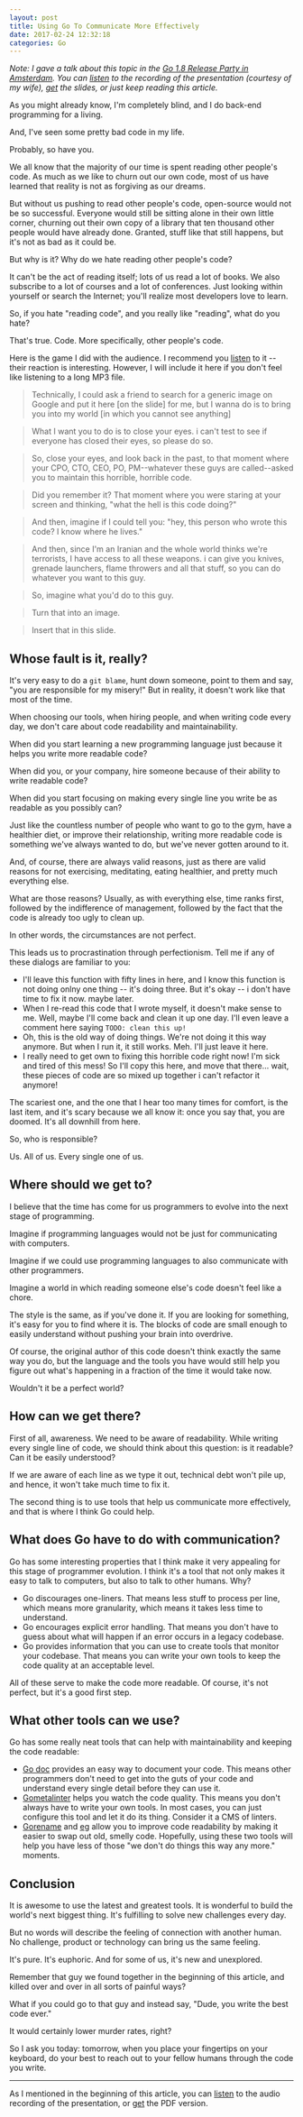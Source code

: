 ```yaml
---
layout: post
title: Using Go To Communicate More Effectively
date: 2017-02-24 12:32:18
categories: Go
---
```


*Note: I gave a talk about this topic in the [Go 1.8 Release Party in Amsterdam][]. You can [listen][] to the recording of the presentation (courtesy of my wife), [get][] the slides, or just keep reading this article.*

As you might already know, I'm completely blind, and I do back-end programming for a living.

And, I've seen some pretty bad code in my life.

Probably, so have you.

We all know that the majority of our time is spent reading other people's code. As much as we like to churn out our own code, most of us have learned that reality is not as forgiving as our dreams.

But without us pushing to read other people's code, open-source would not be so successful. Everyone would still be sitting alone in their own little corner, churning out their own copy of a library that ten thousand other people would have already done. Granted, stuff like that still happens, but it's not as bad as it could be.

But why is it? Why do we hate reading other people's code?

It can't be the act of reading itself; lots of us read a lot of books. We also subscribe to a lot of courses and a lot of conferences. Just looking within yourself or search the Internet; you'll realize most developers love to learn.

So, if you hate "reading code", and you really like "reading", what do you hate?

That's true. Code. More specifically, other people's code.

Here is the game I did with the audience. I recommend you [listen][] to it -- their reaction is interesting. However, I will include it here if you don't feel like listening to a long MP3 file.

> Technically, I could ask a friend to search for a generic image on Google and put it here [on the slide] for me, but I wanna do is to bring you into my world [in which you cannot see anything]

> What I want you to do is to close your eyes. i can't test to see if everyone has closed their eyes, so please do so.

> So, close your eyes, and look back in the past, to that moment where your CPO, CTO, CEO, PO, PM--whatever these guys are called--asked you to maintain this horrible, horrible code.

> Did you remember it? That moment where you were staring at your screen and thinking, "what the hell is this code doing?"

> And then, imagine if I could tell you: "hey, this person who wrote this code? I know where he lives."

> And then, since I'm an Iranian and the whole world thinks we're terrorists, I have access to all these weapons. i can give you knives, grenade launchers, flame throwers and all that stuff, so you can do whatever you want to this guy.

> So, imagine what you'd do to this guy.

> Turn that into an image.

> Insert that in this slide.

## Whose fault is it, really?

It's very easy to do a `git blame`, hunt down someone, point to them and say, "you are responsible for my misery!" But in reality, it doesn't work like that most of the time.

When choosing our tools, when hiring people, and when writing code every day, we don't care about code readability and maintainability.

When did you start learning a new programming language just because it helps you write more readable code?

When did you, or your company, hire someone because of their ability to write readable code?

When did you start focusing on making every single line you write be as readable as you possibly can?

Just like the countless number of people who want to go to the gym, have a healthier diet, or improve their relationship, writing more readable code is something we've always wanted to do, but we've never gotten around to it.

And, of course, there are always valid reasons, just as there are valid reasons for not exercising, meditating, eating healthier, and pretty much everything else.

What are those reasons? Usually, as with everything else, time ranks first, followed by the indifference of management, followed by the fact that the code is already too ugly to clean up.

In other words, the circumstances are not perfect.

This leads us to procrastination through perfectionism. Tell me if any of these dialogs are familiar to you:

* I'll leave this function with fifty lines in here, and I know this function is not doing onlny one thing -- it's doing three. But it's okay -- i don't have time to fix it now. maybe later.
* When I re-read this code that I wrote myself, it doesn't make sense to me. Well, maybe I'll come back and clean it up one day. I'll even leave a comment here saying `TODO: clean this up!`
* Oh, this is the old way of doing things. We're not doing it this way anymore. But when I run it, it still works. Meh. I'll just leave it here.
* I really need to get own to fixing this horrible code right now! I'm sick and tired of this mess! So I'll copy this here, and move that there... wait, these pieces of code are so mixed up together i can't refactor it anymore!

The scariest one, and the one that I hear too many times for comfort, is the last item, and it's scary because we all know it: once you say that, you are doomed. It's all downhill from here.

So, who is responsible?

Us. All of us. Every single one of us.

## Where should we get to?

I believe that the time has come for us programmers to evolve into the next stage of programming.

Imagine if programming languages would not be just for communicating with computers.

Imagine if we could use programming languages to also communicate with other programmers.

Imagine a world in which reading someone else's code doesn't feel like a chore.

The style is the same, as if you've done it. If you are looking for something, it's easy for you to find where it is. The blocks of code are small enough to easily understand without pushing your brain into overdrive.

Of course, the original author of this code doesn't think exactly the same way you do, but the language and the tools you have would still help you figure out what's happening in a fraction of the time it would take now.

Wouldn't it be a perfect world?

## How can we get there?

First of all, awareness. We need to be aware of readability. While writing every single line of code, we should think about this question: is it readable? Can it be easily understood?

If we are aware of each line as we type it out, technical debt won't pile up, and hence, it won't take much time to fix it.

The second thing is to use tools that help us communicate more effectively, and that is where I think Go could help.

## What does Go have to do with communication?

Go has some interesting properties that I think make it very appealing for this stage of programmer evolution. I think it's a tool that not only makes it easy to talk to computers, but also to talk to other humans. Why?

- Go discourages one-liners. That means less stuff to process per line, which means more granularity, which means it takes less time to understand.
- Go encourages explicit error handling. That means you don't have to guess about what will happen if an error occurs in a legacy codebase.
- Go provides information that you can use to create tools that monitor your codebase. That means you can write your own tools to keep the code quality at an acceptable level.

All of these serve to make the code more readable. Of course, it's not perfect, but it's a good first step.

## What other tools can we use?

Go has some really neat tools that can help with maintainability and keeping the code readable:

- [Go doc][] provides an easy way to document your code. This means other programmers don't need to get into the guts of your code and understand every single detail before they can use it.
- [Gometalinter][] helps you watch the code quality. This means you don't always have to write your own tools. In most cases, you can just configure this tool and let it do its thing. Consider it a CMS of linters.
- [Gorename][] and [eg][] allow you to improve code readability by making it easier to swap out old, smelly code. Hopefully, using these two tools will help you have less of those "we don't do things this way any more." moments.

## Conclusion

It is awesome to use the latest and greatest tools. It is wonderful to build the world's next biggest thing. It's fulfilling to solve new challenges every day.

But no words will describe the feeling of connection with another human. No challenge, product or technology can bring us the same feeling.

It's pure. It's euphoric. And for some of us, it's new and unexplored.

Remember that guy we found together in the beginning of this article, and killed over and over in all sorts of painful ways?

What if you could go to that guy and instead say, "Dude, you write the best code ever."

It would certainly lower murder rates, right?

So I ask you today: tomorrow, when you place your fingertips on your keyboard, do your best to reach out to your fellow humans through the code you write.

----------

As I mentioned in the beginning of this article, you can [listen][] to the audio recording of the presentation, or [get][] the PDF version.

[Go 1.8 Release Party in Amsterdam]: https://www.meetup.com/golang-amsterdam/events/236723017/
[listen]: https://www.dropbox.com/s/mwef84msz9iclza/Communicating%20with%20Golang.MP3?dl=1
[get]: https://www.dropbox.com/s/tj5v1qymkhcp068/Communicating%20with%20Golang.pdf?dl=1
[Go doc]: https://godoc.org/golang.org/x/tools/cmd/godoc
[Gometalinter]: https://github.com/alecthomas/gometalinter
[Gorename]: https://godoc.org/golang.org/x/tools/cmd/gorename
[eg]: https://godoc.org/golang.org/x/tools/cmd/eg
